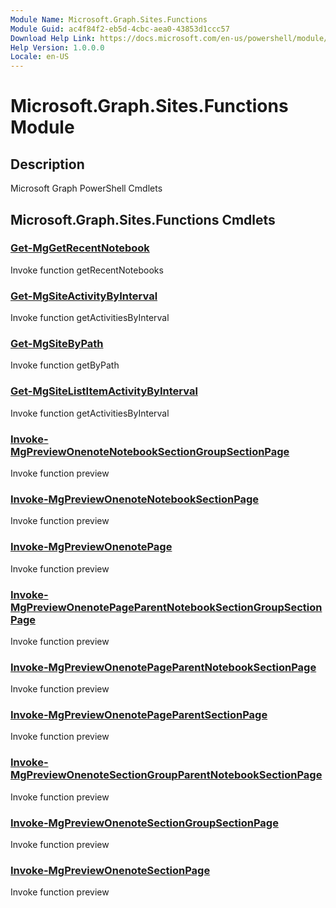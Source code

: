 ```yaml
---
Module Name: Microsoft.Graph.Sites.Functions
Module Guid: ac4f84f2-eb5d-4cbc-aea0-43853d1ccc57
Download Help Link: https://docs.microsoft.com/en-us/powershell/module/microsoft.graph.sites.functions
Help Version: 1.0.0.0
Locale: en-US
---
```


# Microsoft.Graph.Sites.Functions Module
## Description
Microsoft Graph PowerShell Cmdlets

## Microsoft.Graph.Sites.Functions Cmdlets
### [Get-MgGetRecentNotebook](Get-MgGetRecentNotebook.md)
Invoke function getRecentNotebooks

### [Get-MgSiteActivityByInterval](Get-MgSiteActivityByInterval.md)
Invoke function getActivitiesByInterval

### [Get-MgSiteByPath](Get-MgSiteByPath.md)
Invoke function getByPath

### [Get-MgSiteListItemActivityByInterval](Get-MgSiteListItemActivityByInterval.md)
Invoke function getActivitiesByInterval

### [Invoke-MgPreviewOnenoteNotebookSectionGroupSectionPage](Invoke-MgPreviewOnenoteNotebookSectionGroupSectionPage.md)
Invoke function preview

### [Invoke-MgPreviewOnenoteNotebookSectionPage](Invoke-MgPreviewOnenoteNotebookSectionPage.md)
Invoke function preview

### [Invoke-MgPreviewOnenotePage](Invoke-MgPreviewOnenotePage.md)
Invoke function preview

### [Invoke-MgPreviewOnenotePageParentNotebookSectionGroupSectionPage](Invoke-MgPreviewOnenotePageParentNotebookSectionGroupSectionPage.md)
Invoke function preview

### [Invoke-MgPreviewOnenotePageParentNotebookSectionPage](Invoke-MgPreviewOnenotePageParentNotebookSectionPage.md)
Invoke function preview

### [Invoke-MgPreviewOnenotePageParentSectionPage](Invoke-MgPreviewOnenotePageParentSectionPage.md)
Invoke function preview

### [Invoke-MgPreviewOnenoteSectionGroupParentNotebookSectionPage](Invoke-MgPreviewOnenoteSectionGroupParentNotebookSectionPage.md)
Invoke function preview

### [Invoke-MgPreviewOnenoteSectionGroupSectionPage](Invoke-MgPreviewOnenoteSectionGroupSectionPage.md)
Invoke function preview

### [Invoke-MgPreviewOnenoteSectionPage](Invoke-MgPreviewOnenoteSectionPage.md)
Invoke function preview

